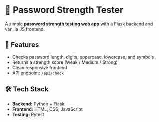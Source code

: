 # 🔑 Password Strength Tester

A simple **password strength testing web app** with a Flask backend and vanilla JS frontend.

## 🚀 Features
- Checks password length, digits, uppercase, lowercase, and symbols
- Returns a strength score (Weak / Medium / Strong)
- Clean responsive frontend
- API endpoint: `/api/check`

## 🛠 Tech Stack
- **Backend:** Python + Flask
- **Frontend:** HTML, CSS, JavaScript
- **Testing:** Pytest
